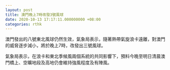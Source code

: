```yaml
---
layout: post
title: 澳門晚上7時改發3號風球
date: 2020-10-13 17:17:11.000000000 +08:00
categories: rthk
---
```


澳門發出的八號東北風球仍然生效，氣象局表示，隨著熱帶氣旋浪卡遠離，對澳門的威脅逐步減小，將於晚上7時，改發出三號風球。

氣象局表示，在浪卡和東北季候風兩個系統的共同影響下，預料今晚至明日清晨澳門橋上、空曠地段及高地仍會維持強風程度及有陣風。
